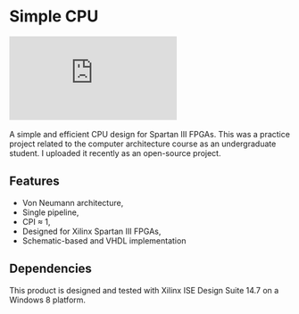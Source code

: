 # Simple CPU

![Block Diagram](https://github.com/m-dayani/simple-cpu/blob/main/diagram/simple-cpu-16bit.pdf)

A simple and efficient CPU design for Spartan III FPGAs. This was a practice project related to the computer architecture course as an undergraduate student. I uploaded it recently as an open-source project.


## Features

- Von Neumann architecture, 
- Single pipeline, 
- CPI ≈ 1, 
- Designed for Xilinx Spartan III FPGAs, 
- Schematic-based and VHDL implementation


## Dependencies

This product is designed and tested with Xilinx ISE Design Suite 14.7 on a Windows 8 platform.

